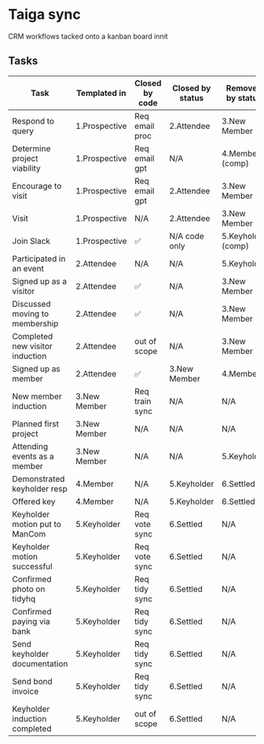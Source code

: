 # Taiga sync

CRM workflows tacked onto a kanban board innit

## Tasks

| Task                            | Templated in  | Closed by code | Closed by status | Removed by status  |
| ------------------------------- | ------------- | -------------- | ---------------- | ------------------ |
| Respond to query                | 1.Prospective | Req email proc | 2.Attendee       | 3.New Member       |
| Determine project viability     | 1.Prospective | Req email gpt  | N/A              | 4.Member (comp)    |
| Encourage to visit              | 1.Prospective | Req email gpt  | 2.Attendee       | 3.New Member       |
| Visit                           | 1.Prospective | N/A            | 2.Attendee       | 3.New Member       |
| Join Slack                      | 1.Prospective | ✅            | N/A code only    | 5.Keyholder (comp) |
| Participated in an event        | 2.Attendee    | N/A            | N/A              | 5.Keyholder        |
| Signed up as a visitor          | 2.Attendee    | ✅            | N/A              | 3.New Member       |
| Discussed moving to membership  | 2.Attendee    | ✅            | N/A              | 3.New Member       |
| Completed new visitor induction | 2.Attendee    | out of scope   | N/A              | 3.New Member       |
| Signed up as member             | 2.Attendee    | ✅            | 3.New Member     | 4.Member           |
| New member induction            | 3.New Member  | Req train sync | N/A              | N/A                |
| Planned first project           | 3.New Member  | N/A            | N/A              | N/A                |
| Attending events as a member    | 3.New Member  | N/A            | N/A              | 5.Keyholder        |
| Demonstrated keyholder resp     | 4.Member      | N/A            | 5.Keyholder      | 6.Settled          |
| Offered key                     | 4.Member      | N/A            | 5.Keyholder      | 6.Settled          |
| Keyholder motion put to ManCom  | 5.Keyholder   | Req vote sync  | 6.Settled        | N/A                |
| Keyholder motion successful     | 5.Keyholder   | Req vote sync  | 6.Settled        | N/A                |
| Confirmed photo on tidyhq       | 5.Keyholder   | Req tidy sync  | 6.Settled        | N/A                |
| Confirmed paying via bank       | 5.Keyholder   | Req tidy sync  | 6.Settled        | N/A                |
| Send keyholder documentation    | 5.Keyholder   | Req tidy sync  | 6.Settled        | N/A                |
| Send bond invoice               | 5.Keyholder   | Req tidy sync  | 6.Settled        | N/A                |
| Keyholder induction completed   | 5.Keyholder   | out of scope   | 6.Settled        | N/A                |
